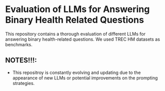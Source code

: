 # Evaluation of LLMs for Answering Binary Health Related Questions

This repository contains a thorough evaluation of different LLMs for answering binary health-related questions. We used TREC HM datasets as benchmarks.

## NOTES!!!:

- This repositroy is constantly evolving and updating due to the appearance of new LLMs or potential improvements on the prompting strategies.
